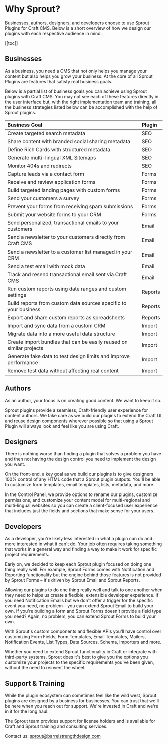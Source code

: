 # Why Sprout?

Businesses, authors, designers, and developers choose to use Sprout Plugins for Craft CMS. Below is a short overview of how we design our plugins with each respective audience in mind.

[[toc]]

## Businesses

As a business, you need a CMS that not only helps you manage your content but also helps you grow your business. At the core of all Sprout Plugins are features that satisfy real business goals.

Below is a partial list of business goals you can achieve using Sprout plugins with Craft CMS. You may not see each of these features directly in the user interface but, with the right implementation team and training, all the business strategies listed below can be accomplished with the help of Sprout plugins. 

| Business Goal                                                  | Plugin     |
|:-------------------------------------------------------------- |:---------- |
| Create targeted search metadata                                | SEO        |
| Share content with branded social sharing metadata             | SEO        |
| Define Rich Cards with structured metadata                     | SEO        |
| Generate multi-lingual XML Sitemaps                            | SEO        |
| Monitor 404s and redirects                                     | SEO        |
| Capture leads via a contact form                               | Forms      |
| Receive and review application forms                           | Forms      |
| Build targeted landing pages with custom forms                 | Forms      |
| Send your customers a survey                                   | Forms      |
| Prevent your forms from receiving spam submissions             | Forms      |
| Submit your website forms to your CRM                          | Forms      |
| Send personalized, transactional emails to your customers      | Email      |
| Send a newsletter to your customers directly from Craft CMS    | Email      |
| Send a newsletter to a customer list managed in your CRM       | Email      |
| Send a test email with mock data                               | Email      |
| Track and resend transactional email sent via Craft CMS        | Email      |
| Run custom reports using date ranges and custom settings       | Reports    |
| Build reports from custom data sources specific to your business | Reports  |
| Export and share custom reports as spreadsheets                | Reports    |
| Import and sync data from a custom CRM                         | Import     |
| Migrate data into a more useful data structure                 | Import     |
| Create import bundles that can be easily reused on similar projects | Import|
| Generate fake data to test design limits and improve performance | Import   |
| Remove test data without affecting real content                | Import     |

## Authors

As an author, your focus is on creating good content. We want to keep it so.

Sprout plugins provide a seamless, Craft-friendly user experience for content authors. We take care as we build our plugins to extend the Craft UI and reuse design components wherever possible so that using a Sprout Plugin will always look and feel like you are using Craft.

## Designers

There is nothing worse than finding a plugin that solves a problem you have and then not having the design control you need to implement the design you want. 

On the front-end, a key goal as we build our plugins is to give designers 100% control of any HTML code that a Sprout plugin outputs. You'll be able to customize form templates, email templates, lists, metadata, and more.

In the Control Panel, we provide options to rename our plugins, customize permissions, and customize your content model for multi-regional and multi-lingual websites so you can create a client-focused user experience that includes just the fields and sections that make sense for your users.

## Developers

As a developer, you're likely less interested in what a plugin can do and more interested in what it can't do. Your job often requires taking something that works in a general way and finding a way to make it work for specific project requirements.

Early on, we decided to keep each Sprout plugin focused on doing one thing really well. For example, Sprout Forms comes with Notification and Reporting functionality but the engine behind those features is not provided by Sprout Forms – it's driven by Sprout Email and Sprout Reports.

Allowing our plugins to do one thing really well and talk to one another when they need to helps us create a flexible, extensible developer experience. If you need Notification Emails but we don't offer a trigger for the specific event you need, no problem – you can extend Sprout Email to build your own. If you're building a form and Sprout Forms doesn't provide a field type you need? Again, no problem, you can extend Sprout Forms to build your own. 

With Sprout's custom components and flexible APIs you'll have control over customizing Form Fields, Form Templates, Email Templates, Mailers, Notification Events, List Types, Data Sources, Schema, Importers and more.

Whether you need to extend Sprout functionality in Craft or integrate with third-party systems, Sprout does it's best to give you the options you customize your projects to the specific requirements you've been given, without the need to reinvent the wheel. 

## Support & Training

While the plugin ecosystem can sometimes feel like the wild west, Sprout plugins are designed by a business for businesses. You can trust that we'll be here when you reach out for support. We're invested in Craft and we're in it for the long haul. 

The Sprout team provides support for license holders and is available for Craft and Sprout training and consulting services.

Contact us: [sprout@barrelstrengthdesign.com](mailto:sprout@barrelstrengthdesign.com)

